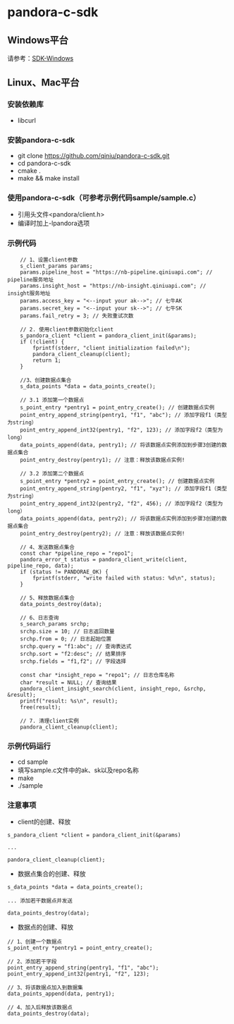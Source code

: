 # pandora-c-sdk

## Windows平台

请参考：[SDK-Windows](https://github.com/qiniu/pandora-c-sdk/blob/master/windows)

## Linux、Mac平台

### 安装依赖库

- libcurl

### 安装pandora-c-sdk
- git clone https://github.com/qiniu/pandora-c-sdk.git
- cd pandora-c-sdk
- cmake .
- make && make install

### 使用pandora-c-sdk（可参考示例代码sample/sample.c）
- 引用头文件<pandora/client.h>
- 编译时加上-lpandora选项

### 示例代码
```
    // 1、设置client参数
    s_client_params params;
    params.pipeline_host = "https://nb-pipeline.qiniuapi.com"; // pipeline服务地址
    params.insight_host = "https://nb-insight.qiniuapi.com"; // insight服务地址
    params.access_key = "<--input your ak-->"; // 七牛AK
    params.secret_key = "<--input your sk-->"; // 七牛SK
    params.fail_retry = 3; // 失败重试次数

    // 2. 使用client参数初始化client
    s_pandora_client *client = pandora_client_init(&params);
    if (!client) {
        fprintf(stderr, "client initialization failed\n");
        pandora_client_cleanup(client);
        return 1;
    }

    //3、创建数据点集合
    s_data_points *data = data_points_create();

    // 3.1 添加第一个数据点
    s_point_entry *pentry1 = point_entry_create(); // 创建数据点实例
    point_entry_append_string(pentry1, "f1", "abc"); // 添加字段f1（类型为string）
    point_entry_append_int32(pentry1, "f2", 123); // 添加字段f2（类型为long）
    data_points_append(data, pentry1); // 将该数据点实例添加到步骤3创建的数据点集合
    point_entry_destroy(pentry1); // 注意：释放该数据点实例!

    // 3.2 添加第二个数据点
    s_point_entry *pentry2 = point_entry_create(); // 创建数据点实例
    point_entry_append_string(pentry2, "f1", "xyz"); // 添加字段f1（类型为string）
    point_entry_append_int32(pentry2, "f2", 456); // 添加字段f2（类型为long）
    data_points_append(data, pentry2); // 将该数据点实例添加到步骤3创建的数据点集合
    point_entry_destroy(pentry2); // 注意：释放该数据点实例!

    // 4、发送数据点集合
    const char *pipeline_repo = "repo1";
    pandora_error_t status = pandora_client_write(client, pipeline_repo, data);
    if (status != PANDORAE_OK) {
        fprintf(stderr, "write failed with status: %d\n", status);
    }

    // 5、释放数据点集合
    data_points_destroy(data);

    // 6、日志查询
    s_search_params srchp;
    srchp.size = 10; // 日志返回数量
    srchp.from = 0; // 日志起始位置
    srchp.query = "f1:abc"; // 查询表达式
    srchp.sort = "f2:desc"; // 结果排序
    srchp.fields = "f1,f2"; // 字段选择

    const char *insight_repo = "repo1"; // 日志仓库名称
    char *result = NULL; // 查询结果
    pandora_client_insight_search(client, insight_repo, &srchp, &result);
    printf("result: %s\n", result);
    free(result);

    // 7. 清理client实例
    pandora_client_cleanup(client);
```

### 示例代码运行
- cd sample
- 填写sample.c文件中的ak、sk以及repo名称
- make
- ./sample

### 注意事项
- client的创建、释放
```
s_pandora_client *client = pandora_client_init(&params)

...

pandora_client_cleanup(client);
```

- 数据点集合的创建、释放

```
s_data_points *data = data_points_create();

... 添加若干数据点并发送

data_points_destroy(data);
```

- 数据点的创建、释放
```
// 1、创建一个数据点
s_point_entry *pentry1 = point_entry_create();

// 2、添加若干字段
point_entry_append_string(pentry1, "f1", "abc");
point_entry_append_int32(pentry1, "f2", 123);

// 3、将该数据点加入到数据集
data_points_append(data, pentry1);

// 4、加入后释放该数据点
data_points_destroy(data);
```

